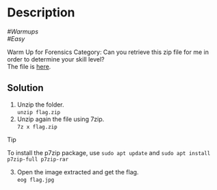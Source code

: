 # Description

_#Warmups_<br>
_#Easy_<br>

Warm Up for Forensics Category: Can you retrieve this zip file for me in order to determine your skill level?<br>
The file is [here](../flag.zip).

## Solution

1. Unzip the folder.<br>
   `unzip flag.zip`
2. Unzip again the file using 7zip.<br>
   `7z x flag.zip`

> [!TIP]
> To install the p7zip package, use `sudo apt update` and `sudo apt install p7zip-full p7zip-rar`

3. Open the image extracted and get the flag.<br>
   `eog flag.jpg`
